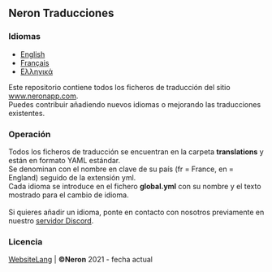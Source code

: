 ## Neron Traducciones

### Idiomas
* [English](https://github.com/NeronApp/WebsiteLang/blob/main/README.md)
* [Français](https://github.com/NeronApp/WebsiteLang/blob/main/readme/READMEFR.md)
* [Ελληνικά](https://github.com/NeronApp/WebsiteLang/blob/main/Rreadme/EADMEGR.md)

Este repositorio contiene todos los ficheros de traducción del sitio www.neronapp.com.
<br>
Puedes contribuir añadiendo nuevos idiomas o mejorando las traducciones existentes.

### Operación

Todos los ficheros de traducción se encuentran en la carpeta **translations** y están en formato YAML estándar.
<br>
Se denominan con el nombre en clave de su país (fr = France, en = England) seguido de la extensión yml.
<br>
Cada idioma se introduce en el fichero **global.yml** con su nombre y el texto mostrado para el cambio de idioma.
<br>
<br>
Si quieres añadir un idioma, ponte en contacto con nosotros previamente en nuestro [servidor Discord](https://discord.neronapp.com).

### Licencia
[WebsiteLang](https://github.com/NeronApp/WebsiteLang) | **©Neron** 2021 - fecha actual